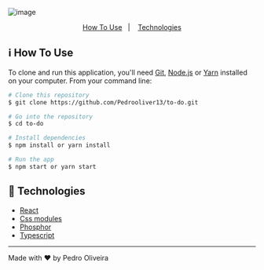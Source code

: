 ![image](https://github.com/Pedrooliver13/to-do/assets/56042296/e5797655-b02f-4871-af80-4535c900b7f9)


<p align="center">
  <a href="#information_source-how-to-use">How To Use</a>&nbsp;&nbsp;&nbsp;|&nbsp;&nbsp;&nbsp;
  <a href="#rocket-technologies">Technologies</a>
</p>

## :information_source: How To Use

To clone and run this application, you'll need [Git](https://git-scm.com), [Node.js](https://nodejs.org/en/) or [Yarn](https://yarnpkg.com/getting-started) installed on your computer. From your command line:

```bash
# Clone this repository
$ git clone https://github.com/Pedrooliver13/to-do.git

# Go into the repository
$ cd to-do

# Install dependencies
$ npm install or yarn install

# Run the app
$ npm start or yarn start
```

## :rocket: Technologies

-  [React](https://pt-br.reactjs.org/)
-  [Css modules](https://github.com/css-modules/css-modules)
-  [Phosphor](https://phosphoricons.com/)
-  [Typescript](https://www.typescriptlang.org/pt/docs/)

---

Made with ♥ by Pedro Oliveira

